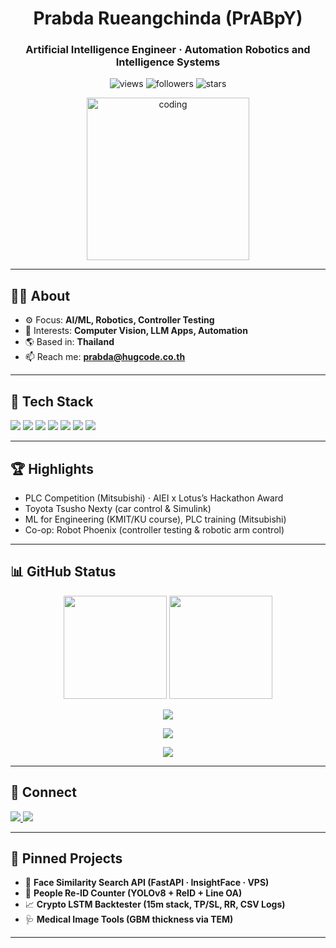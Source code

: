 <!-- PROFILE README -->

<h1 align="center">Prabda Rueangchinda (PrABpY)</h1>
<h3 align="center">Artificial Intelligence Engineer · Automation Robotics and Intelligence Systems</h3>

<p align="center">
  <img src="https://komarev.com/ghpvc/?username=PrABpY&color=0e75b6&style=flat" alt="views" />
  <img src="https://img.shields.io/github/followers/PrABpY?style=social" alt="followers"/>
  <img src="https://img.shields.io/github/stars/PrABpY?affiliations=OWNER%2CCOLLABORATOR&style=social" alt="stars"/>
</p>

<p align="center">
  <img src="https://media.giphy.com/media/qgQUggAC3Pfv687qPC/giphy.gif" width="260" alt="coding"/>
</p>

---

## 👨‍💻 About
- ⚙️ Focus: **AI/ML, Robotics, Controller Testing**
- 🧪 Interests: **Computer Vision, LLM Apps, Automation**
- 🌎 Based in: **Thailand**
- 📫 Reach me: **prabda@hugcode.co.th**

---

## 🧰 Tech Stack
<p>
  <img src="https://img.shields.io/badge/Python-3670A0?style=for-the-badge&logo=python&logoColor=ffdd54"/>
  <img src="https://img.shields.io/badge/TensorFlow-ff6f00?style=for-the-badge&logo=tensorflow&logoColor=white"/>
  <img src="https://img.shields.io/badge/PyTorch-ee4c2c?style=for-the-badge&logo=pytorch&logoColor=white"/>
  <img src="https://img.shields.io/badge/OpenCV-27338e?style=for-the-badge&logo=opencv&logoColor=white"/>
  <img src="https://img.shields.io/badge/MATLAB-ff8000?style=for-the-badge&logo=Mathworks&logoColor=white"/>
  <img src="https://img.shields.io/badge/FastAPI-009688?style=for-the-badge&logo=fastapi&logoColor=white"/>
  <img src="https://img.shields.io/badge/Docker-2496ED?style=for-the-badge&logo=docker&logoColor=white"/>
</p>

---

## 🏆 Highlights
- PLC Competition (Mitsubishi) · AIEI x Lotus’s Hackathon Award  
- Toyota Tsusho Nexty (car control & Simulink)  
- ML for Engineering (KMIT/KU course), PLC training (Mitsubishi)  
- Co-op: Robot Phoenix (controller testing & robotic arm control)

---

## 📊 GitHub Status

<p align="center">
  <img height="165" src="https://github-readme-stats.vercel.app/api?username=PrABpY&show_icons=true&theme=tokyonight&rank_icon=github" />
  <img height="165" src="https://github-readme-stats.vercel.app/api/top-langs/?username=PrABpY&layout=compact&theme=tokyonight" />
</p>

<p align="center">
  <img src="https://streak-stats.demolab.com/?user=PrABpY&theme=tokyonight" />
</p>

<p align="center">
  <img src="https://github-profile-trophy.vercel.app/?username=PrABpY&theme=onedark&no-frame=true&row=1&column=6" />
</p>


<p align="center">
  <img src="https://github-readme-activity-graph.vercel.app/graph?username=PrABpY&theme=tokyo-night" />
</p>

---

## 🔗 Connect
<p>
  <a href="https://www.linkedin.com/in/prabda-rueangchinda-917560341/" target="_blank">
    <img src="https://img.shields.io/badge/LinkedIn-0a66c2?style=for-the-badge&logo=linkedin&logoColor=white"/>
  </a>
  <a href="mailto:prabda.rueangchinda@example.com" target="_blank">
    <img src="https://img.shields.io/badge/Email-333?style=for-the-badge&logo=gmail&logoColor=white"/>
  </a>
</p>

---

## 📂 Pinned Projects
- 🔬 **Face Similarity Search API (FastAPI · InsightFace · VPS)**
- 🤖 **People Re-ID Counter (YOLOv8 + ReID + Line OA)**
- 📈 **Crypto LSTM Backtester (15m stack, TP/SL, RR, CSV Logs)**
- 🩺 **Medical Image Tools (GBM thickness via TEM)**

---

